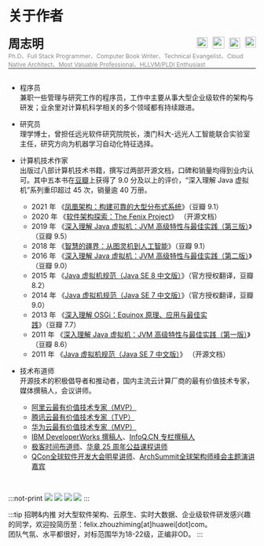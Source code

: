 # 关于作者

<font size=5><b>周志明</b></font>
<span style="top: 4px; position: relative; float:right">
<a href="https://github.com/fenixsoft" target="_blank" title="https://github.com/fenixsoft"> <img src="./images/github-brands.svg" style="width:22px; display:inline-block" /></a>
<a href="https://weibo.com/icyfenix" target="_blank" title="https://weibo.com/icyfenix"> <img src="./images/weibo-brands.svg" style="width:24px; display:inline-block; padding-left: 6px; top: 1px; position: relative; " /></a>
<a href="https://linkedin.com/in/icyfenix" target="_blank" title="https://linkedin.com/in/icyfenix"> <img src="./images/linkedin-brands.svg" style="width:22px; display:inline-block; padding-left: 6px; top: 1px; position: relative; " /></a>
<a href="mailto:icyfenix@gmail.com" target="_blank" title="icyfenix@gmail.com"> <img src="./images/mail-bulk-solid.svg" style="width:22px; display:inline-block; padding-left: 6px;  top: -1px; position: relative;" /></a>
</span>
<span style="font-size:12px; color:#888; display: block; ">Ph.D、Full Stack Programmer、Computer Book Writer、Technical Evangelist、Cloud Native Architect、Most Valuable Professional、HLLVM/PLDI Enthusiast</span>

<hr style="height: 1px;  top: -14px; position: relative;" />

- 程序员<br/>
  兼职一些管理与研究工作的程序员，工作中主要从事大型企业级软件的架构与研发；业余里对计算机科学相关的多个领域都有持续跟进。

- 研究员<br/>理学博士，曾担任远光软件研究院院长，澳门科大-远光人工智能联合实验室主任，研究方向为机器学习自动化特征选择。

- 计算机技术作家<br/>出版过八部计算机技术书籍，撰写过两部开源文档，口碑和销量均得到业内认可。其中五本书在[豆瓣](https://www.douban.com/)上获得了 9.0 分及以上的评价，“深入理解 Java 虚拟机”系列重印超过 45 次，销量逾 40 万册。
  - 2021 年 《[凤凰架构：构建可靠的大型分布式系统](https://icyfenix.cn/introduction/about-book.html)》（豆瓣 9.1）
  - 2020 年 《[软件架构探索：The Fenix Project](https://icyfenix.cn/)》 （开源文档）
  - 2019 年 《[深入理解 Java 虚拟机：JVM 高级特性与最佳实践（第三版）](https://book.douban.com/subject/34907497/)》（豆瓣 9.5）
  - 2018 年 《[智慧的疆界：从图灵机到人工智能](https://book.douban.com/subject/30379536/)》（豆瓣 9.1）
  - 2016 年 《[深入理解 Java 虚拟机：JVM 高级特性与最佳实践（第二版）](https://book.douban.com/subject/24722612/)》（豆瓣 9.0）
  - 2015 年 《[Java 虚拟机规范（Java SE 8 中文版）](https://book.douban.com/subject/26418340/)》（官方授权翻译，豆瓣 8.2）
  - 2014 年 《[Java 虚拟机规范（Java SE 7 中文版）](https://book.douban.com/subject/25792515/)》（官方授权翻译，豆瓣 9.0）
  - 2013 年 《[深入理解 OSGi：Equinox 原理、应用与最佳实践](https://book.douban.com/subject/21324330/)》（豆瓣 7.7）
  - 2011 年 《[深入理解 Java 虚拟机：JVM 高级特性与最佳实践（第一版）](https://book.douban.com/subject/6522893/)》（豆瓣 8.6）
  - 2011 年 《[Java 虚拟机规范（Java SE 7 中文版）](https://www.iteye.com/topic/1117824)》 （开源文档）

- 技术布道师<br/>
  开源技术的积极倡导者和推动者，国内主流云计算厂商的最有价值技术专家，媒体撰稿人，会议讲师。
  - [阿里云最有价值技术专家（MVP）](https://mvp.aliyun.com/mvp/detail/487)
  - [腾讯云最有价值技术专家（TVP）](https://cloud.tencent.com/tvp/132)
  - [华为云最有价值技术专家（MVP）](https://developer.huaweicloud.com/mvp/member)
  - [IBM DeveloperWorks 撰稿人]()、[InfoQ.CN 专栏撰稿人](https://www.infoq.cn/profile/CD59DD20F93F11/publish)
  - [极客时间布道师](https://time.geekbang.org/opencourse/intro/100064201)、[华章 25 周年公益课程讲师](https://xie.infoq.cn/article/36ec9efa0697377af0d043b1e)
  - [QCon全球软件开发大会明星讲师](https://qcon.infoq.cn/2020/shenzhen/)、[ArchSummit全球架构师峰会主题演讲嘉宾](https://archsummit.infoq.cn/2021/shenzhen/presentation/4104)

<br/>

:::not-print
<swiper :autoPlay='false'  :showIndicator='true' >
<slide><img src="./images/icyfenix.jpg" /></slide>
<slide><img src="./images/icyfenix2.jpg" /></slide>
<slide><img src="./images/icyfenix3.jpg" /></slide>
<slide><img src="./images/icyfenix4.jpg" /></slide>
</swiper>
:::

:::tip 招聘&内推
  对大型软件架构、云原生、实时大数据、企业级软件研发感兴趣的同学，欢迎投简历至：felix.zhouzhiming[at]huawei[dot]com。<br/>
  团队气氛、水平都很好，对标范围华为18-22级，正编非OD。
:::

